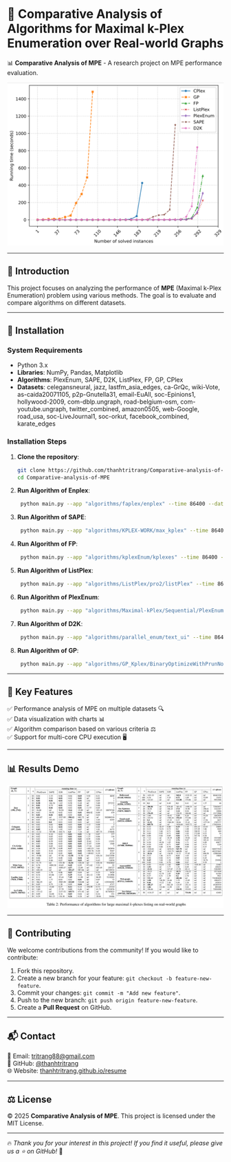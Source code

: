 # 🚀 Comparative Analysis of Algorithms for Maximal k-Plex Enumeration over Real-world Graphs

📊 **Comparative Analysis of MPE** - A research project on MPE performance evaluation.

![Demo](https://github.com/thanhtritrang/Comparative-analysis-of-MPE/blob/main/images/chart.png)

---

## 📌 Introduction

This project focuses on analyzing the performance of **MPE** (Maximal k-Plex Enumeration) problem using various methods. The goal is to evaluate and compare algorithms on different datasets.

---

## 🔧 Installation

### System Requirements
- Python 3.x
- **Libraries**: NumPy, Pandas, Matplotlib
- **Algorithms**: PlexEnum, SAPE, D2K, ListPlex, FP, GP, CPlex
- **Datasets**: celegansneural, jazz, lastfm_asia_edges, ca-GrQc, wiki-Vote, as-caida20071105, p2p-Gnutella31, email-EuAll, soc-Epinions1, hollywood-2009, com-dblp.ungraph, road-belgium-osm, com-youtube.ungraph, twitter_combined, amazon0505, web-Google, road_usa, soc-LiveJournal1, soc-orkut, facebook_combined, karate_edges

### Installation Steps
1. **Clone the repository**:
   ```bash
   git clone https://github.com/thanhtritrang/Comparative-analysis-of-MPE.git
   cd Comparative-analysis-of-MPE
   ```
2. **Run Algorithm of Enplex**:
   ```bash
    python main.py --app "algorithms/faplex/enplex" --time 86400 --data_path "datasets/bin/" --k "2 3 4 5" --q "10 20 30 50 100"
   ```
3. **Run Algorithm of SAPE**:
   ```bash
    python main.py --app "algorithms/KPLEX-WORK/max_kplex" --time 86400 --data_path "datasets/txt/" --k "2 3 4 5" --q "10 20 30 50 100"
   ```
4. **Run Algorithm of FP**:
   ```bash
    python main.py --app "algorithms/kplexEnum/kplexes" --time 86400 --data_path "datasets/bin/" --k "2 3 4 5" --q "10 20 30 50 100"
   ```
5. **Run Algorithm of ListPlex**:
   ```bash
    python main.py --app "algorithms/ListPlex/pro2/listPlex" --time 86400 --data_path "datasets/txt/" --k "2 3 4 5" --q "10 20 30 50 100"
   ```
6. **Run Algorithm of PlexEnum**:
   ```bash
    python main.py --app "algorithms/Maximal-kPlex/Sequential/PlexEnum" --time 86400 --data_path "datasets/bin/" --k "2 3 4 5" --q "10 20 30 50 100"
   ```
7. **Run Algorithm of D2K**:
   ```bash
    python main.py --app "algorithms/parallel_enum/text_ui" --time 86400 --data_path "datasets/nde/" --k "2 3 4 5" --q "10 20 30 50 100"
   ```
8. **Run Algorithm of GP**:
   ```bash
    python main.py --app "algorithms/GP_Kplex/BinaryOptimizeWithPrunNot" --time 86400 --data_path "datasets/txt/" --k "2 3 4 5" --q "10 20 30 50 100"
   ```
---
## 🌟 Key Features

✅ Performance analysis of MPE on multiple datasets 🔍  
✅ Data visualization with charts 📊  
✅ Algorithm comparison based on various criteria ⚖️  
✅ Support for multi-core CPU execution 🖥️  

---

## 📊 Results Demo

![Demo](https://github.com/thanhtritrang/Comparative-analysis-of-MPE/blob/main/images/result.png)

---

## 🤝 Contributing

We welcome contributions from the community! If you would like to contribute:
1. Fork this repository.
2. Create a new branch for your feature: `git checkout -b feature-new-feature`.
3. Commit your changes: `git commit -m "Add new feature"`.
4. Push to the new branch: `git push origin feature-new-feature`.
5. Create a **Pull Request** on GitHub.

---

## 📬 Contact

📧 Email: [tritrang88@gmail.com](mailto:tritrang88@gmail.com)  
📌 GitHub: [@thanhtritrang](https://github.com/thanhtritrang)  
🌐 Website: [thanhtritrang.github.io/resume](https://https://thanhtritrang.github.io/resume)  

---

## ⚖️ License

© 2025 **Comparative Analysis of MPE**. This project is licensed under the MIT License.

---

🔥 _Thank you for your interest in this project! If you find it useful, please give us a ⭐ on GitHub!_ 🚀
